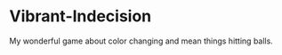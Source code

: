 Vibrant-Indecision
==================

My wonderful game about color changing and mean things hitting balls.